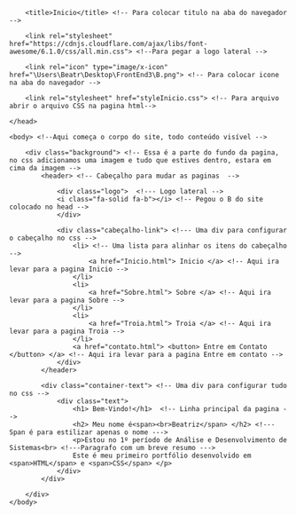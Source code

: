 <!DOCTYPE html><!-- Declaração para informar ao navegador qual é a versão do html utilizada no arquivo-->
<html lang="pt-br"> <!--Aqui começa tudo o que irá na pagina e colocamos o lang para definir o idioma da pagina -->
	<head> <!--Cabeçalho da pagina, o conjunto de informações da pagina. Essas informações não são visiveis no site -->
		<meta charset="utf-8"> <!-- Conjunto de caracteres a ser utilizado na exibição do conteúdo do site. Este é o conjunto mais utilizado na web-->
		
		<title>Inicio</title> <!-- Para colocar titulo na aba do navegador -->
		
		<link rel="stylesheet" href="https://cdnjs.cloudflare.com/ajax/libs/font-awesome/6.1.0/css/all.min.css"> <!--Para pegar a logo lateral -->
		
		<link rel="icon" type="image/x-icon" href="\Users\Beatr\Desktop\FrontEnd3\B.png"> <!-- Para colocar icone na aba do navegador -->
		
		<link rel="stylesheet" href="styleInicio.css"> <!-- Para arquivo abrir o arquivo CSS na pagina html-->
		
	</head>

	<body> <!--Aqui começa o corpo do site, todo conteúdo visível --> 
		
		<div class="background"> <!-- Essa é a parte do fundo da pagina, no css adicionamos uma imagem e tudo que estives dentro, estara em cima da imagem -->
			<header> <!-- Cabeçalho para mudar as paginas  -->
				
				<div class="logo">	<!--- Logo lateral -->
				<i class="fa-solid fa-b"></i> <!-- Pegou o B do site colocado no head -->
				</div>
			
				<div class="cabeçalho-link"> <!--- Uma div para configurar o cabeçalho no css -->
					<li> <!-- Uma lista para alinhar os itens do cabeçalho -->
						<a href="Inicio.html"> Inicio </a> <!-- Aqui ira levar para a pagina Inicio -->
					</li>
					<li>
						<a href="Sobre.html"> Sobre </a> <!-- Aqui ira levar para a pagina Sobre -->
					</li>
					<li>
						<a href="Troia.html"> Troia </a> <!-- Aqui ira levar para a pagina Troia -->
					</li>
					<a href="contato.html"> <button> Entre em Contato </button> </a> <!-- Aqui ira levar para a pagina Entre em contato -->
				</div>
			</header>
				
			<div class="container-text"> <!-- Uma div para configurar tudo no css -->
				<div class="text">
					<h1> Bem-Vindo!</h1>  <!-- Linha principal da pagina -->
					<h2> Meu nome é<span><br>Beatriz</span> </h2> <!---Span é para estilizar apenas o nome --->
					<p>Estou no 1º período de Análise e Desenvolvimento de Sistemas<br> <!---Paragrafo com um breve resumo --->
					Este é meu primeiro portfólio desenvolvido em <span>HTML</span> e <span>CSS</span> </p>
				</div>
			</div> 
				
		</div> 
	</body>
</html>

